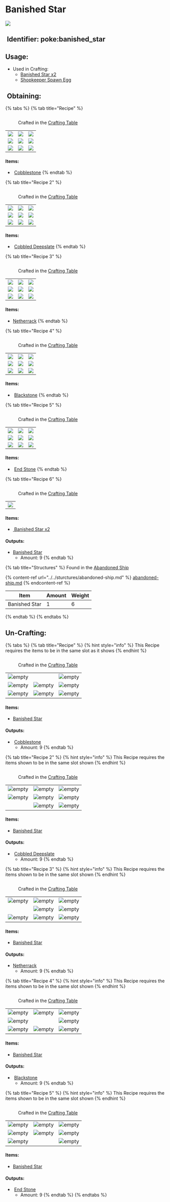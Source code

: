 # Banished Star

![](https://github.com/ItsMePok/PFE/blob/wikiAssets/wikiMain/banished_star.png?raw=true)

## <img src="https://minecraft.wiki/images/Name_Tag_JE2_BE2.png?cbdc1" alt="" data-size="line"> Identifier: **poke:banished\_star**

## Usage:

* Used in Crafting:
  * [Banished Star x2](banished-star.md)
  * [Shopkeeper Spawn Egg](../../mobs/traders/shopkeeper.md#shopkeeper-spawn-egg)

## <img src="https://minecraft.wiki/images/thumb/Crafting_Table_JE4_BE3.png/150px-Crafting_Table_JE4_BE3.png?5767f" alt="" data-size="line"> Obtaining:

{% tabs %}
{% tab title="Recipe" %}
<figure><img src="https://minecraft.wiki/images/thumb/Crafting_Table_JE4_BE3.png/150px-Crafting_Table_JE4_BE3.png?5767f" alt=""><figcaption><p>Crafted in the <a href="https://minecraft.wiki/w/Crafting_Table">Crafting Table</a></p></figcaption></figure>

|                                                                                                      |                                                                                                      |                                                                                                      |
| :--------------------------------------------------------------------------------------------------: | :--------------------------------------------------------------------------------------------------: | ---------------------------------------------------------------------------------------------------- |
| ![](https://minecraft.wiki/images/thumb/Cobblestone_JE5_BE3.png/150px-Cobblestone_JE5_BE3.png?29624) | ![](https://minecraft.wiki/images/thumb/Cobblestone_JE5_BE3.png/150px-Cobblestone_JE5_BE3.png?29624) | ![](https://minecraft.wiki/images/thumb/Cobblestone_JE5_BE3.png/150px-Cobblestone_JE5_BE3.png?29624) |
| ![](https://minecraft.wiki/images/thumb/Cobblestone_JE5_BE3.png/150px-Cobblestone_JE5_BE3.png?29624) | ![](https://minecraft.wiki/images/thumb/Cobblestone_JE5_BE3.png/150px-Cobblestone_JE5_BE3.png?29624) | ![](https://minecraft.wiki/images/thumb/Cobblestone_JE5_BE3.png/150px-Cobblestone_JE5_BE3.png?29624) |
| ![](https://minecraft.wiki/images/thumb/Cobblestone_JE5_BE3.png/150px-Cobblestone_JE5_BE3.png?29624) | ![](https://minecraft.wiki/images/thumb/Cobblestone_JE5_BE3.png/150px-Cobblestone_JE5_BE3.png?29624) | ![](https://minecraft.wiki/images/thumb/Cobblestone_JE5_BE3.png/150px-Cobblestone_JE5_BE3.png?29624) |

#### Items:

* <img src="https://minecraft.wiki/images/thumb/Cobblestone_JE5_BE3.png/150px-Cobblestone_JE5_BE3.png?29624" alt="" data-size="line"> [Cobblestone](https://minecraft.wiki/w/Cobblestone)
{% endtab %}

{% tab title="Recipe 2" %}
<figure><img src="https://minecraft.wiki/images/thumb/Crafting_Table_JE4_BE3.png/150px-Crafting_Table_JE4_BE3.png?5767f" alt=""><figcaption><p>Crafted in the <a href="https://minecraft.wiki/w/Crafting_Table">Crafting Table</a></p></figcaption></figure>

|                                                                                                  |                                                                                                  |                                                                                                  |
| :----------------------------------------------------------------------------------------------: | :----------------------------------------------------------------------------------------------: | ------------------------------------------------------------------------------------------------ |
| ![](https://minecraft.wiki/images/thumb/Cobbled_Deepslate.png/150px-Cobbled_Deepslate.png?86523) | ![](https://minecraft.wiki/images/thumb/Cobbled_Deepslate.png/150px-Cobbled_Deepslate.png?86523) | ![](https://minecraft.wiki/images/thumb/Cobbled_Deepslate.png/150px-Cobbled_Deepslate.png?86523) |
| ![](https://minecraft.wiki/images/thumb/Cobbled_Deepslate.png/150px-Cobbled_Deepslate.png?86523) | ![](https://minecraft.wiki/images/thumb/Cobbled_Deepslate.png/150px-Cobbled_Deepslate.png?86523) | ![](https://minecraft.wiki/images/thumb/Cobbled_Deepslate.png/150px-Cobbled_Deepslate.png?86523) |
| ![](https://minecraft.wiki/images/thumb/Cobbled_Deepslate.png/150px-Cobbled_Deepslate.png?86523) | ![](https://minecraft.wiki/images/thumb/Cobbled_Deepslate.png/150px-Cobbled_Deepslate.png?86523) | ![](https://minecraft.wiki/images/thumb/Cobbled_Deepslate.png/150px-Cobbled_Deepslate.png?86523) |

#### Items:

* <img src="https://minecraft.wiki/images/thumb/Cobbled_Deepslate.png/150px-Cobbled_Deepslate.png?86523" alt="" data-size="line"> [Cobbled Deepslate](https://minecraft.wiki/w/Cobbled_Deepslate)
{% endtab %}

{% tab title="Recipe 3" %}
<figure><img src="https://minecraft.wiki/images/thumb/Crafting_Table_JE4_BE3.png/150px-Crafting_Table_JE4_BE3.png?5767f" alt=""><figcaption><p>Crafted in the <a href="https://minecraft.wiki/w/Crafting_Table">Crafting Table</a></p></figcaption></figure>

|                                                                                                    |                                                                                                    |                                                                                                    |
| :------------------------------------------------------------------------------------------------: | :------------------------------------------------------------------------------------------------: | -------------------------------------------------------------------------------------------------- |
| ![](https://minecraft.wiki/images/thumb/Netherrack_JE4_BE2.png/150px-Netherrack_JE4_BE2.png?8a940) | ![](https://minecraft.wiki/images/thumb/Netherrack_JE4_BE2.png/150px-Netherrack_JE4_BE2.png?8a940) | ![](https://minecraft.wiki/images/thumb/Netherrack_JE4_BE2.png/150px-Netherrack_JE4_BE2.png?8a940) |
| ![](https://minecraft.wiki/images/thumb/Netherrack_JE4_BE2.png/150px-Netherrack_JE4_BE2.png?8a940) | ![](https://minecraft.wiki/images/thumb/Netherrack_JE4_BE2.png/150px-Netherrack_JE4_BE2.png?8a940) | ![](https://minecraft.wiki/images/thumb/Netherrack_JE4_BE2.png/150px-Netherrack_JE4_BE2.png?8a940) |
| ![](https://minecraft.wiki/images/thumb/Netherrack_JE4_BE2.png/150px-Netherrack_JE4_BE2.png?8a940) | ![](https://minecraft.wiki/images/thumb/Netherrack_JE4_BE2.png/150px-Netherrack_JE4_BE2.png?8a940) | ![](https://minecraft.wiki/images/thumb/Netherrack_JE4_BE2.png/150px-Netherrack_JE4_BE2.png?8a940) |

#### Items:

* <img src="https://minecraft.wiki/images/thumb/Netherrack_JE4_BE2.png/150px-Netherrack_JE4_BE2.png?8a940" alt="" data-size="line">[Netherrack](https://minecraft.wiki/w/Netherrack)
{% endtab %}

{% tab title="Recipe 4" %}
<figure><img src="https://minecraft.wiki/images/thumb/Crafting_Table_JE4_BE3.png/150px-Crafting_Table_JE4_BE3.png?5767f" alt=""><figcaption><p>Crafted in the <a href="https://minecraft.wiki/w/Crafting_Table">Crafting Table</a></p></figcaption></figure>

|                                                                                                    |                                                                                                    |                                                                                                    |
| :------------------------------------------------------------------------------------------------: | :------------------------------------------------------------------------------------------------: | -------------------------------------------------------------------------------------------------- |
| ![](https://minecraft.wiki/images/thumb/Blackstone_JE3_BE2.png/150px-Blackstone_JE3_BE2.png?abdc1) | ![](https://minecraft.wiki/images/thumb/Blackstone_JE3_BE2.png/150px-Blackstone_JE3_BE2.png?abdc1) | ![](https://minecraft.wiki/images/thumb/Blackstone_JE3_BE2.png/150px-Blackstone_JE3_BE2.png?abdc1) |
| ![](https://minecraft.wiki/images/thumb/Blackstone_JE3_BE2.png/150px-Blackstone_JE3_BE2.png?abdc1) | ![](https://minecraft.wiki/images/thumb/Blackstone_JE3_BE2.png/150px-Blackstone_JE3_BE2.png?abdc1) | ![](https://minecraft.wiki/images/thumb/Blackstone_JE3_BE2.png/150px-Blackstone_JE3_BE2.png?abdc1) |
| ![](https://minecraft.wiki/images/thumb/Blackstone_JE3_BE2.png/150px-Blackstone_JE3_BE2.png?abdc1) | ![](https://minecraft.wiki/images/thumb/Blackstone_JE3_BE2.png/150px-Blackstone_JE3_BE2.png?abdc1) | ![](https://minecraft.wiki/images/thumb/Blackstone_JE3_BE2.png/150px-Blackstone_JE3_BE2.png?abdc1) |

#### Items:

* <img src="https://minecraft.wiki/images/thumb/Blackstone_JE3_BE2.png/150px-Blackstone_JE3_BE2.png?abdc1" alt="" data-size="line"> [Blackstone](https://minecraft.wiki/w/Blackstone)
{% endtab %}

{% tab title="Recipe 5" %}
<figure><img src="https://minecraft.wiki/images/thumb/Crafting_Table_JE4_BE3.png/150px-Crafting_Table_JE4_BE3.png?5767f" alt=""><figcaption><p>Crafted in the <a href="https://minecraft.wiki/w/Crafting_Table">Crafting Table</a></p></figcaption></figure>

|                                                                                                  |                                                                                                  |                                                                                                  |
| :----------------------------------------------------------------------------------------------: | :----------------------------------------------------------------------------------------------: | ------------------------------------------------------------------------------------------------ |
| ![](https://minecraft.wiki/images/thumb/End_Stone_JE3_BE2.png/150px-End_Stone_JE3_BE2.png?8f71b) | ![](https://minecraft.wiki/images/thumb/End_Stone_JE3_BE2.png/150px-End_Stone_JE3_BE2.png?8f71b) | ![](https://minecraft.wiki/images/thumb/End_Stone_JE3_BE2.png/150px-End_Stone_JE3_BE2.png?8f71b) |
| ![](https://minecraft.wiki/images/thumb/End_Stone_JE3_BE2.png/150px-End_Stone_JE3_BE2.png?8f71b) | ![](https://minecraft.wiki/images/thumb/End_Stone_JE3_BE2.png/150px-End_Stone_JE3_BE2.png?8f71b) | ![](https://minecraft.wiki/images/thumb/End_Stone_JE3_BE2.png/150px-End_Stone_JE3_BE2.png?8f71b) |
| ![](https://minecraft.wiki/images/thumb/End_Stone_JE3_BE2.png/150px-End_Stone_JE3_BE2.png?8f71b) | ![](https://minecraft.wiki/images/thumb/End_Stone_JE3_BE2.png/150px-End_Stone_JE3_BE2.png?8f71b) | ![](https://minecraft.wiki/images/thumb/End_Stone_JE3_BE2.png/150px-End_Stone_JE3_BE2.png?8f71b) |

#### Items:

* <img src="https://minecraft.wiki/images/thumb/End_Stone_JE3_BE2.png/150px-End_Stone_JE3_BE2.png?8f71b" alt="" data-size="line"> [End Stone](https://minecraft.wiki/w/End_Stone)
{% endtab %}

{% tab title="Recipe 6" %}
<figure><img src="https://minecraft.wiki/images/thumb/Crafting_Table_JE4_BE3.png/150px-Crafting_Table_JE4_BE3.png?5767f" alt=""><figcaption><p>Crafted in the <a href="https://minecraft.wiki/w/Crafting_Table">Crafting Table</a></p></figcaption></figure>

|                                                                                             |
| :-----------------------------------------------------------------------------------------: |
| ![](https://github.com/ItsMePok/PFE/blob/wikiAssets/wikiMain/banished_star_x2.png?raw=true) |

#### Items:

* <img src="https://github.com/ItsMePok/PFE/blob/wikiAssets/wikiMain/banished_star_x2.png?raw=true" alt="" data-size="line">[ Banished Star x2](banished-star-x2.md)

#### Outputs:

* <img src="https://github.com/ItsMePok/PFE/blob/wikiAssets/wikiMain/banished_star.png?raw=true" alt="" data-size="line">[Banished Star](banished-star.md)
  * Amount: 9
{% endtab %}

{% tab title="Structures" %}
Found in the [Abandoned Ship](../../sturctures/abandoned-ship.md)

{% content-ref url="../../sturctures/abandoned-ship.md" %}
[abandoned-ship.md](../../sturctures/abandoned-ship.md)
{% endcontent-ref %}

| Item                                                                                                                                                     | Amount | Weight |
| -------------------------------------------------------------------------------------------------------------------------------------------------------- | ------ | ------ |
| [<img src="https://github.com/ItsMePok/PFE/blob/wikiAssets/wikiMain/banished_star.png?raw=true" alt="" data-size="line">](banished-star.md)Banished Star | 1      | 6      |
{% endtab %}
{% endtabs %}

## Un-Crafting:

{% tabs %}
{% tab title="Recipe" %}
{% hint style="info" %}
This Recipe requires the items to be in the same slot as it shows
{% endhint %}

<figure><img src="https://minecraft.wiki/images/thumb/Crafting_Table_JE4_BE3.png/150px-Crafting_Table_JE4_BE3.png?5767f" alt=""><figcaption><p>Crafted in the <a href="https://minecraft.wiki/w/Crafting_Table">Crafting Table</a></p></figcaption></figure>

|                                                                               |                                                                                                                             |                                                                               |
| :---------------------------------------------------------------------------: | :-------------------------------------------------------------------------------------------------------------------------: | ----------------------------------------------------------------------------- |
| ![empty](https://github.com/ItsMePok/PFE/blob/wikiAssets/MiscIcons/Blank.png) | <img src="https://github.com/ItsMePok/PFE/blob/wikiAssets/wikiMain/banished_star.png?raw=true" alt="" data-size="original"> | ![empty](https://github.com/ItsMePok/PFE/blob/wikiAssets/MiscIcons/Blank.png) |
| ![empty](https://github.com/ItsMePok/PFE/blob/wikiAssets/MiscIcons/Blank.png) |                        ![empty](https://github.com/ItsMePok/PFE/blob/wikiAssets/MiscIcons/Blank.png)                        | ![empty](https://github.com/ItsMePok/PFE/blob/wikiAssets/MiscIcons/Blank.png) |
| ![empty](https://github.com/ItsMePok/PFE/blob/wikiAssets/MiscIcons/Blank.png) |                        ![empty](https://github.com/ItsMePok/PFE/blob/wikiAssets/MiscIcons/Blank.png)                        | ![empty](https://github.com/ItsMePok/PFE/blob/wikiAssets/MiscIcons/Blank.png) |

#### Items:

* <img src="https://github.com/ItsMePok/PFE/blob/wikiAssets/wikiMain/banished_star.png?raw=true" alt="" data-size="line">[Banished Star](banished-star.md)

#### Outputs:

* <img src="https://minecraft.wiki/images/thumb/Cobblestone_JE5_BE3.png/150px-Cobblestone_JE5_BE3.png?29624" alt="" data-size="line"> [Cobblestone](https://minecraft.wiki/w/Cobblestone)
  * Amount: 9
{% endtab %}

{% tab title="Recipe 2" %}
{% hint style="info" %}
This Recipe requires the items shown to be in the same slot shown
{% endhint %}

<figure><img src="https://minecraft.wiki/images/thumb/Crafting_Table_JE4_BE3.png/150px-Crafting_Table_JE4_BE3.png?5767f" alt=""><figcaption><p>Crafted in the <a href="https://minecraft.wiki/w/Crafting_Table">Crafting Table</a></p></figcaption></figure>

|                                                                                                                             |                                                                               |                                                                               |
| :-------------------------------------------------------------------------------------------------------------------------: | :---------------------------------------------------------------------------: | ----------------------------------------------------------------------------- |
|                        ![empty](https://github.com/ItsMePok/PFE/blob/wikiAssets/MiscIcons/Blank.png)                        | ![empty](https://github.com/ItsMePok/PFE/blob/wikiAssets/MiscIcons/Blank.png) | ![empty](https://github.com/ItsMePok/PFE/blob/wikiAssets/MiscIcons/Blank.png) |
|                        ![empty](https://github.com/ItsMePok/PFE/blob/wikiAssets/MiscIcons/Blank.png)                        | ![empty](https://github.com/ItsMePok/PFE/blob/wikiAssets/MiscIcons/Blank.png) | ![empty](https://github.com/ItsMePok/PFE/blob/wikiAssets/MiscIcons/Blank.png) |
| <img src="https://github.com/ItsMePok/PFE/blob/wikiAssets/wikiMain/banished_star.png?raw=true" alt="" data-size="original"> | ![empty](https://github.com/ItsMePok/PFE/blob/wikiAssets/MiscIcons/Blank.png) | ![empty](https://github.com/ItsMePok/PFE/blob/wikiAssets/MiscIcons/Blank.png) |

#### Items:

* <img src="https://github.com/ItsMePok/PFE/blob/wikiAssets/wikiMain/banished_star.png?raw=true" alt="" data-size="line">[Banished Star](banished-star.md)

#### Outputs:

* <img src="https://minecraft.wiki/images/thumb/Cobbled_Deepslate.png/150px-Cobbled_Deepslate.png?86523" alt="" data-size="line"> [Cobbled Deepslate](https://minecraft.wiki/w/Cobbled_Deepslate)
  * Amount: 9
{% endtab %}

{% tab title="Recipe 3" %}
{% hint style="info" %}
This Recipe requires the items shown to be in the same slot shown
{% endhint %}

<figure><img src="https://minecraft.wiki/images/thumb/Crafting_Table_JE4_BE3.png/150px-Crafting_Table_JE4_BE3.png?5767f" alt=""><figcaption><p>Crafted in the <a href="https://minecraft.wiki/w/Crafting_Table">Crafting Table</a></p></figcaption></figure>

|                                                                                                                             |                                                                               |                                                                               |
| :-------------------------------------------------------------------------------------------------------------------------: | :---------------------------------------------------------------------------: | ----------------------------------------------------------------------------- |
|                        ![empty](https://github.com/ItsMePok/PFE/blob/wikiAssets/MiscIcons/Blank.png)                        | ![empty](https://github.com/ItsMePok/PFE/blob/wikiAssets/MiscIcons/Blank.png) | ![empty](https://github.com/ItsMePok/PFE/blob/wikiAssets/MiscIcons/Blank.png) |
| <img src="https://github.com/ItsMePok/PFE/blob/wikiAssets/wikiMain/banished_star.png?raw=true" alt="" data-size="original"> | ![empty](https://github.com/ItsMePok/PFE/blob/wikiAssets/MiscIcons/Blank.png) | ![empty](https://github.com/ItsMePok/PFE/blob/wikiAssets/MiscIcons/Blank.png) |
|                        ![empty](https://github.com/ItsMePok/PFE/blob/wikiAssets/MiscIcons/Blank.png)                        | ![empty](https://github.com/ItsMePok/PFE/blob/wikiAssets/MiscIcons/Blank.png) | ![empty](https://github.com/ItsMePok/PFE/blob/wikiAssets/MiscIcons/Blank.png) |

#### Items:

* <img src="https://github.com/ItsMePok/PFE/blob/wikiAssets/wikiMain/banished_star.png?raw=true" alt="" data-size="line">[Banished Star](banished-star.md)

#### Outputs:

* <img src="https://minecraft.wiki/images/thumb/Netherrack_JE4_BE2.png/150px-Netherrack_JE4_BE2.png?8a940" alt="" data-size="line">[Netherrack](https://minecraft.wiki/w/Netherrack)
  * Amount: 9
{% endtab %}

{% tab title="Recipe 4" %}
{% hint style="info" %}
This Recipe requires the items shown to be in the same slot shown
{% endhint %}

<figure><img src="https://minecraft.wiki/images/thumb/Crafting_Table_JE4_BE3.png/150px-Crafting_Table_JE4_BE3.png?5767f" alt=""><figcaption><p>Crafted in the <a href="https://minecraft.wiki/w/Crafting_Table">Crafting Table</a></p></figcaption></figure>

|                                                                               |                                                                                                                             |                                                                               |
| :---------------------------------------------------------------------------: | :-------------------------------------------------------------------------------------------------------------------------: | ----------------------------------------------------------------------------- |
| ![empty](https://github.com/ItsMePok/PFE/blob/wikiAssets/MiscIcons/Blank.png) |                        ![empty](https://github.com/ItsMePok/PFE/blob/wikiAssets/MiscIcons/Blank.png)                        | ![empty](https://github.com/ItsMePok/PFE/blob/wikiAssets/MiscIcons/Blank.png) |
| ![empty](https://github.com/ItsMePok/PFE/blob/wikiAssets/MiscIcons/Blank.png) | <img src="https://github.com/ItsMePok/PFE/blob/wikiAssets/wikiMain/banished_star.png?raw=true" alt="" data-size="original"> | ![empty](https://github.com/ItsMePok/PFE/blob/wikiAssets/MiscIcons/Blank.png) |
| ![empty](https://github.com/ItsMePok/PFE/blob/wikiAssets/MiscIcons/Blank.png) |                        ![empty](https://github.com/ItsMePok/PFE/blob/wikiAssets/MiscIcons/Blank.png)                        | ![empty](https://github.com/ItsMePok/PFE/blob/wikiAssets/MiscIcons/Blank.png) |

#### Items:

* <img src="https://github.com/ItsMePok/PFE/blob/wikiAssets/wikiMain/banished_star.png?raw=true" alt="" data-size="line">[Banished Star](banished-star.md)

#### Outputs:

* <img src="https://minecraft.wiki/images/thumb/Blackstone_JE3_BE2.png/150px-Blackstone_JE3_BE2.png?abdc1" alt="" data-size="line"> [Blackstone](https://minecraft.wiki/w/Blackstone)
  * Amount: 9
{% endtab %}

{% tab title="Recipe 5" %}
{% hint style="info" %}
This Recipe requires the items shown to be in the same slot shown
{% endhint %}

<figure><img src="https://minecraft.wiki/images/thumb/Crafting_Table_JE4_BE3.png/150px-Crafting_Table_JE4_BE3.png?5767f" alt=""><figcaption><p>Crafted in the <a href="https://minecraft.wiki/w/Crafting_Table">Crafting Table</a></p></figcaption></figure>

|                                                                               |                                                                                                                             |                                                                               |
| :---------------------------------------------------------------------------: | :-------------------------------------------------------------------------------------------------------------------------: | ----------------------------------------------------------------------------- |
| ![empty](https://github.com/ItsMePok/PFE/blob/wikiAssets/MiscIcons/Blank.png) |                        ![empty](https://github.com/ItsMePok/PFE/blob/wikiAssets/MiscIcons/Blank.png)                        | ![empty](https://github.com/ItsMePok/PFE/blob/wikiAssets/MiscIcons/Blank.png) |
| ![empty](https://github.com/ItsMePok/PFE/blob/wikiAssets/MiscIcons/Blank.png) |                        ![empty](https://github.com/ItsMePok/PFE/blob/wikiAssets/MiscIcons/Blank.png)                        | ![empty](https://github.com/ItsMePok/PFE/blob/wikiAssets/MiscIcons/Blank.png) |
| ![empty](https://github.com/ItsMePok/PFE/blob/wikiAssets/MiscIcons/Blank.png) | <img src="https://github.com/ItsMePok/PFE/blob/wikiAssets/wikiMain/banished_star.png?raw=true" alt="" data-size="original"> | ![empty](https://github.com/ItsMePok/PFE/blob/wikiAssets/MiscIcons/Blank.png) |

#### Items:

* <img src="https://github.com/ItsMePok/PFE/blob/wikiAssets/wikiMain/banished_star.png?raw=true" alt="" data-size="line">[Banished Star](banished-star.md)

#### Outputs:

* <img src="https://minecraft.wiki/images/thumb/End_Stone_JE3_BE2.png/150px-End_Stone_JE3_BE2.png?8f71b" alt="" data-size="line"> [End Stone](https://minecraft.wiki/w/End_Stone)
  * Amount: 9
{% endtab %}
{% endtabs %}
